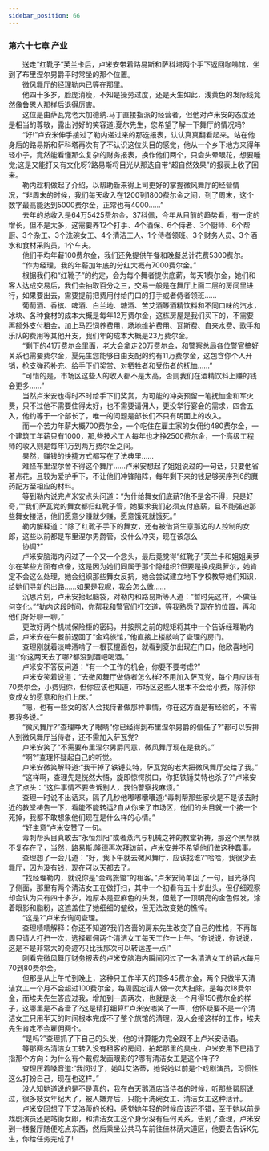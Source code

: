 ```yaml
---
sidebar_position: 66
---
```

### 第六十七章 产业  


　　送走“红靴子”芙兰卡后，卢米安带着路易斯和萨科塔两个手下返回咖啡馆，坐到了布里涅尔男爵平时常坐的那个位置。  
　　微风舞厅的经理勒内已等在那里。  
　　他四十多岁，脸庞消瘦，不知是操劳过度，还是天生如此，浅黄色的发际线竟然像鲁恩人那样后退得厉害。  
　　这位是由萨瓦党老大加德纳.马丁直接指派的经营者，但他对卢米安的态度还是相当的尊敬，露出讨好的笑容道:夏尔先生，您希望了解一下舞厅的情况吗?  
　　“好!”卢安米伸手接过了勒内递过来的那迭报表，认认真真翻看起来。站在他身后的路易斯和萨科塔再次有了不认识这位头目的感觉，他从一个乡下地方来得年轻小子，竟然能看懂那么复杂的财务报表，换作他们两个，只会头晕眼花，想要睡觉;这是又能打又有文化呀?路易斯将目光从那迭自带“超自然效果”的报表上收了回来。  
　　勒内趁机做起了介绍，以帮助新来得上司更好的掌握微风舞厅的经营情况，“非周末的时候，我们每天收入在1200到1800费尔金之间，到了周末，这个数字最高能达到5000费尔金，正常也有4000……”  
　　去年的总收入是64万5425费尔金，37科佩，今年从目前的趋势看，有一定的增长，但不是太多，这需要养12个打手、4个酒保、6个侍者、3个厨师、6个帮厨、3个杂工、3个洗碗女工、4个清洁工人、1个侍者领班、3个财务人员、3个酒水和食材采购员，1个车夫。  
　　他们平均年薪100费尔金，我们还免提供午餐和晚餐总计花费5300费尔。  
　　“作为经理，我的年薪加年底的分红大概有7000费尔金。”  
　　根据我们和“红靴子”的约定，会为每个舞者提供底薪，每天1费尔金，她们和客人达成交易后，我们会抽取百分之三，交易一般是在舞厅上面二层的房间里进行，如果要出去，需要提前把费用付给门口的打手或者侍者领班……  
　　葡萄酒、香槟、啤酒、白兰地、糖酒、苦艾酒等酒精饮料和不同口味的汽水，冰块、各种食材的成本大概是每年12万费尔金，这栋房屋是我们买下的，不需要再额外支付租金，加上马匹饲养费用，场地维护费用、瓦斯费、自来水费、歌手和乐队的费用等其他开支，我们年的成本大概是23万费尔金。  
　　“剩下的41万费尔金里面，老大会拿走20万费尔金，和警察总局各位警官搞好关系也需要费尔金，夏先生您能够自由支配的约有11万费尔金，这包含你个人开销，枪支弹药补充、给手下们奖赏、对牺牲者和受伤者的抚恤……”  
　　“可惜的是，市场区这些人的收入都不是太高，否则我们在酒精饮料上赚的钱会更多……”  
　　当然卢米安也得时不时给手下们奖赏，为可能的冲突预留一笔抚恤金和军火费，只不过他不需要住得太好，也不需要请佣人，更没举行宴会的需求，四舍五入，他约等于一个部长了，唯一的问题是部长们不只有明面上的收入。  
　　而一个苦力年薪大概700费尔金，一个吃住在雇主家的女佣约480费尔金，一个建筑工年薪只有1000，那,些技术工人每年也才挣2500费尔金，一个高级工程师的收入则是每年1万到两万费尔金之间。  
　　果然，赚钱的快捷方式都写在了法典里……  
　　难怪布里涅尔舍不得这个舞厅……卢米安想起了姐姐说过的一句话，只要他省著点花，且较为爱护手下，不让他们冲锋陷阵，每年剩下来的钱足够买序列6的魔药配方至相应的材料。  
　　等到勒内说完卢米安点头问道：“为什给舞女们底薪?他不是舍不得，只是好奇，”“我们萨瓦党的舞女都归红靴子管，她要求我们必须支付底薪，且不能强迫那些舞女接活，他们愿意少赚就少赚，愿意饿死就饿死。”  
　　勒内解释道：“除了红靴子手下的舞女，还有被借贷生意那边的人控制的女郎，这些以前都是布里涅尔男爵管，没什么冲突，现在该怎么  
　　协调?”  
　　卢米安脑海内闪过了一个又一个念头，最后竟觉得“红靴子”芙兰卡和姐姐奥萝尔在某些方面有点像，这是因为她们同属于那个隐组织?但要是换成奥萝尔，她肯定不会这么处理，她会组织那些舞女反抗，她会尝试建立地下学校教导她们知识，给她们寻新的出路……如果是我呢，我会怎么做……  
　　沉思片刻，卢米安抬起脑袋，对勒内和路易斯等人道：“暂时先这样，不做任何变化。”“勒内这段时间，你帮我和警官们打交道，等我熟悉了现在的位置，再和他们好好聊一聊。”  
　　更改好两个机械保险柜的密码，并按照之前的规矩将其中一个告诉经理勒内后，卢米安在午餐前返回了“金鸡旅馆，”他直接上楼敲响了查理的房门。  
　　查理刚就着淡啤酒啃了一根苌棍面包，就看到夏尔出现在门口，他欣喜地问道:“你这两天去了哪?都没到酒吧喝酒。”  
　　卢米安不答反问道：“有一个工作的机会，你要不要考虑?”  
　　卢米安笑着说道：“去微风舞厅做侍者怎么样?不用加入萨瓦党，每个月应该有70费尔金，小费归你，但你应该也知道，市场区这些人根本不会给小费，除非你变成女的愿意和他们上床。”  
　　“嗯，也有一些女的客人会找侍者做那种事情，你在这方面是有经验的，不需要我多说。”  
　　“微风舞厅?”查理睁大了眼睛“你已经得到布里涅尔男爵的信任了?”都可以安排人到微风舞厅当侍者，还不需加入萨瓦党?  
　　卢米安笑了“不需要布里涅尔男爵同意，微风舞厅现在是我的。”  
　　“啊?”查理怀疑起自己的听觉。  
　　卢米安微笑解释道:“我干掉了铁锤艾特，萨瓦党的老大把微风舞厅交给了我。”  
　　“这样啊，查理先是恍然大悟，旋即惊愕脱口，你把铁锤艾特也杀了?”卢米安点了点头：“这件事情不要告诉别人，我怕警察找麻烦。”  
　　查理一时说不出话来，隔了几秒他嘟嘟囔囔道:“毒刺帮那些家伙是不是该去附近的教堂祷告一下，看能不能转运?自从你来了市场区，他们的头目就一个接一个死掉，我都不敢想象他们现在是什么样的心情。”  
　　“好主意”卢米安赞了一句。  
　　毒刺帮头目真敢去“永恒烈阳”或者蒸汽与机械之神的教堂祈祷，那这个黑帮就不复存在了，当然，路易斯.隆德再次拜访前，卢米安并不希望他们做这种蠢事。  
　　查理想了一会儿道：“好，我下午就去微风舞厅，应该找谁?”哈哈，我很少去舞厅，因为没有钱，现在可以天都去了。  
　　“找经理勒内，就说你是“金鸡旅馆”的租客。”卢米安简单回了一句，目光移向了侧面，那里有两个清洁女工在做打扫，其中一个初看有五十岁出头，但仔细观察却会认为只有四十多岁，她原本是亚麻色的头发，但戴了一顶明亮的金色假发，涂着眼影和脂粉，这遮盖住了她细细的皱纹，但无法改变她的憔悴。  
　　“这是?”卢米安询问查理。  
　　查理啧啧解释：你还不知道?我们吝啬的房东先生改变了自己的性格，不再每周只请人打扫一次，选择雇佣两个清洁女工每天工作一上午。“你说说，你说说，这是不是非常大的奇迹?只比我那次可以转运差一点!”  
　　刚看完微风舞厅财务报表的卢米安脑海内瞬间闪过了一名清洁女工的薪水每月70到80费尔金。  
　　但那是从上午忙到晚上，这种只工作半天的顶多45费尔金，两个只做半天清洁女工一个月不会超过100费尔金，每周固定请人做一次大扫除，是每次18费尔金，而埃夫先生答应过我，增加到一周两次，也就是说一个月得150费尔金的样子，这哪里是不吝啬了?这是精打细算!”卢米安嗤笑了一声，他怀疑要不是一个清洁女工只用半天的时间根本完成不了整个旅馆的清理，没人会接这样的工作，埃夫先生肯定不会雇佣两个。  
　　“是吗?”查理抓了下自己的头发，他的计算能力完全跟不上卢米安话语。  
　　等那两名清洁女工转入没有租客的房间，拍起那里的臭虫，卢米安用下巴指了指那个方向：为什么有个戴假发画眼影的?哪有清洁女工是这个样子?  
　　查理压着嗓音道:“我问过了，她叫艾洛蒂，她说她以前是个戏剧演员，习惯性这么打扮自己，现在也这样。”  
　　没人知她道说的是不是真的，我在白天鹅酒店当侍者的时候，听那些帮厨说过，很多妓女年纪大了，被人嫌弃后，只能干洗碗女工、清洁女工这种活计。  
　　卢米安回想了下艾洛蒂的长相，感觉她年轻的时候应该还不错，至于她以前是戏剧演员还是站街女郎，和清洁女工这个身份没有任何关系。告别了查理，卢米安到一楼餐厅随便吃点东西，然后乘坐公共马车前往佳林荫大道区，他要去告诉K先生，你给任务完成了!  
